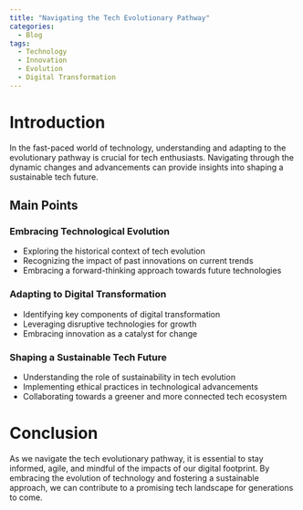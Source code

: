 ```yaml
---
title: "Navigating the Tech Evolutionary Pathway"
categories:
  - Blog
tags:
  - Technology
  - Innovation
  - Evolution
  - Digital Transformation
---
```


# Introduction
In the fast-paced world of technology, understanding and adapting to the evolutionary pathway is crucial for tech enthusiasts. Navigating through the dynamic changes and advancements can provide insights into shaping a sustainable tech future.

## Main Points
### Embracing Technological Evolution
- Exploring the historical context of tech evolution
- Recognizing the impact of past innovations on current trends
- Embracing a forward-thinking approach towards future technologies

### Adapting to Digital Transformation
- Identifying key components of digital transformation
- Leveraging disruptive technologies for growth
- Embracing innovation as a catalyst for change

### Shaping a Sustainable Tech Future
- Understanding the role of sustainability in tech evolution
- Implementing ethical practices in technological advancements
- Collaborating towards a greener and more connected tech ecosystem

# Conclusion
As we navigate the tech evolutionary pathway, it is essential to stay informed, agile, and mindful of the impacts of our digital footprint. By embracing the evolution of technology and fostering a sustainable approach, we can contribute to a promising tech landscape for generations to come.